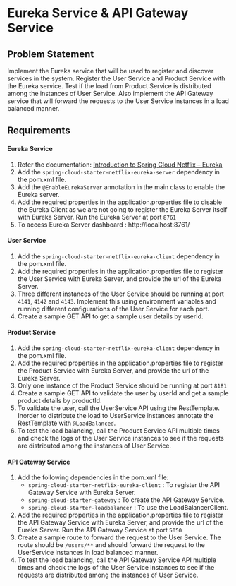 # Eureka Service & API Gateway Service

## Problem Statement

Implement the Eureka service that will be used to register and discover services in the system. Register the User Service and Product Service with the Eureka service. Test if the load from Product Service is distributed among the instances of User Service. Also implement the API Gateway service that will forward the requests to the User Service instances in a load balanced manner.

## Requirements
#### Eureka Service
1. Refer the documentation: [Introduction to Spring Cloud Netflix – Eureka](https://www.baeldung.com/spring-cloud-netflix-eureka)
2. Add the `spring-cloud-starter-netflix-eureka-server` dependency in the pom.xml file.
3. Add the `@EnableEurekaServer` annotation in the main class to enable the Eureka server.
4. Add the required properties in the application.properties file to disable the Eureka Client as we are not going to register the Eureka Server itself with Eureka Server. Run the Eureka Server at port `8761`
5. To access Eureka Server dashboard : http://localhost:8761/

#### User Service
1. Add the `spring-cloud-starter-netflix-eureka-client` dependency in the pom.xml file.
2. Add the required properties in the application.properties file to register the User Service with Eureka Server, and provide the url of the Eureka Server.
3. Three different instances of the User Service should be running at port `4141`, `4142` and `4143`. Implement this using environment variables and running different configurations of the User Service for each port.
4. Create a sample GET API to get a sample user details by userId.

#### Product Service
1. Add the `spring-cloud-starter-netflix-eureka-client` dependency in the pom.xml file.
2. Add the required properties in the application.properties file to register the Product Service with Eureka Server, and provide the url of the Eureka Server.
3. Only one instance of the Product Service should be running at port `8181`
4. Create a sample GET API to validate the user by userId and get a sample product details by productId.
5. To validate the user, call the UserService API using the RestTemplate. Inorder to distribute the load to UserService instances annotate the RestTemplate with `@LoadBalanced`.
6. To test the load balancing, call the Product Service API multiple times and check the logs of the User Service instances to see if the requests are distributed among the instances of User Service.

#### API Gateway Service
1. Add the following dependencies in the pom.xml file:
   - `spring-cloud-starter-netflix-eureka-client` : To register the API Gateway Service with Eureka Server.
   - `spring-cloud-starter-gateway` : To create the API Gateway Service.
   - `spring-cloud-starter-loadbalancer` : To use the LoadBalancerClient.
2. Add the required properties in the application.properties file to register the API Gateway Service with Eureka Server, and provide the url of the Eureka Server. Run the API Gateway Service at port `5050`
3. Create a sample route to forward the request to the User Service. The route should be `/users/**` and should forward the request to the UserService instances in load balanced manner.
4. To test the load balancing, call the API Gateway Service API multiple times and check the logs of the User Service instances to see if the requests are distributed among the instances of User Service.
